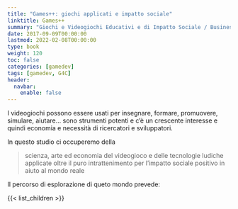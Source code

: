 ```yaml
---
title: "Games++: giochi applicati e impatto sociale"
linktitle: Games++
summary: "Giochi e Videogiochi Educativi e di Impatto Sociale / Business oltre l’entertainment"
date: 2017-09-09T00:00:00
lastmod: 2022-02-08T00:00:00
type: book
weight: 120
toc: false
categories: [gamedev]
tags: [gamedev, G4C]
header:
  navbar:
    enable: false
---
```


I videogiochi possono essere usati per insegnare, formare, promuovere, simulare, aiutare… sono strumenti potenti e c’è un crescente interesse e quindi economia e necessità di ricercatori e sviluppatori.

In questo studio ci occuperemo della

> scienza, arte ed economia del videogioco e delle tecnologie ludiche applicate oltre il puro intrattenimento per l’impatto sociale positivo in aiuto al mondo reale

Il percorso di esplorazione di queto mondo prevede:

{{< list_children >}}
